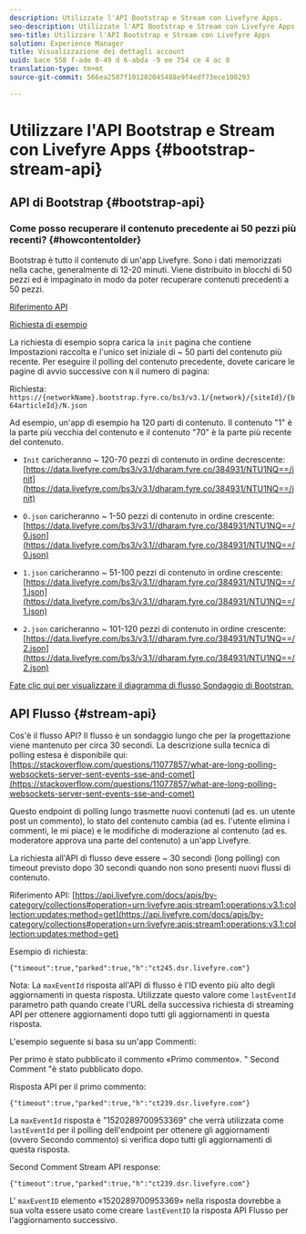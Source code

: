 ```yaml
---
description: Utilizzate l'API Bootstrap e Stream con Livefyre Apps.
seo-description: Utilizzate l'API Bootstrap e Stream con Livefyre Apps.
seo-title: Utilizzare l'API Bootstrap e Stream con Livefyre Apps
solution: Experience Manager
title: Visualizzazione dei dettagli account
uuid: bace 558 f-ade 8-49 d 6-abda -9 ee 754 ce 4 ac 0
translation-type: tm+mt
source-git-commit: 566ea2587f101202045488e9f4edf73ece100293

---
```



# Utilizzare l'API Bootstrap e Stream con Livefyre Apps {#bootstrap-stream-api}

## API di Bootstrap {#bootstrap-api}

### Come posso recuperare il contenuto precedente ai 50 pezzi più recenti? {#howcontentolder}

Bootstrap è tutto il contenuto di un'app Livefyre. Sono i dati memorizzati nella cache, generalmente di 12-20 minuti. Viene distribuito in blocchi di 50 pezzi ed è impaginato in modo da poter recuperare contenuti precedenti a 50 pezzi.

[Riferimento API](https://api.livefyre.com/docs/apis/by-category/collections#operation=urn:livefyre:apis:bootstrap:operations:bs3:v3.1:network:site:article:init:method=get)

[Richiesta di esempio](https://data.livefyre.com/bs3/v3.1/dharam.fyre.co/384931/NTU1NQ==/init)

La richiesta di esempio sopra carica la `init` pagina che contiene Impostazioni raccolta e l'unico set iniziale di ~ 50 parti del contenuto più recente. Per eseguire il polling del contenuto precedente, dovete caricare le pagine di avvio successive con `N` il numero di pagina:

Richiesta: `https://{networkName}.bootstrap.fyre.co/bs3/v3.1/{network}/{siteId}/{b64articleId}/N.json`

Ad esempio, un'app di esempio ha 120 parti di contenuto. Il contenuto "1" è la parte più vecchia del contenuto e il contenuto "70" è la parte più recente del contenuto.

* `Init` caricheranno ~ 120-70 pezzi di contenuto in ordine decrescente: [https://data.livefyre.com/bs3/v3.1/dharam.fyre.co/384931/NTU1NQ==/init](https://data.livefyre.com/bs3/v3.1/dharam.fyre.co/384931/NTU1NQ==/init)

* `O.json` caricheranno ~ 1-50 pezzi di contenuto in ordine crescente: [https://data.livefyre.com/bs3/v3.1//dharam.fyre.co/384931/NTU1NQ==/0.json](https://data.livefyre.com/bs3/v3.1//dharam.fyre.co/384931/NTU1NQ==/0.json)

* `1.json` caricheranno ~ 51-100 pezzi di contenuto in ordine crescente: [https://data.livefyre.com/bs3/v3.1//dharam.fyre.co/384931/NTU1NQ==/1.json](https://data.livefyre.com/bs3/v3.1//dharam.fyre.co/384931/NTU1NQ==/1.json)

* `2.json` caricheranno ~ 101-120 pezzi di contenuto in ordine crescente:[https://data.livefyre.com/bs3/v3.1//dharam.fyre.co/384931/NTU1NQ==/2.json](https://data.livefyre.com/bs3/v3.1//dharam.fyre.co/384931/NTU1NQ==/2.json)

[Fate clic qui per visualizzare il diagramma di flusso Sondaggio di Bootstrap.](https://marketing-resource-help.s3.amazonaws.com/resources/help/en_US/livefyre/bootstrap-poll-flowchart.pdf)

## API Flusso {#stream-api}

Cos'è il flusso API?
Il flusso è un sondaggio lungo che per la progettazione viene mantenuto per circa 30 secondi. La descrizione sulla tecnica di polling estesa è disponibile qui: [https://stackoverflow.com/questions/11077857/what-are-long-polling-websockets-server-sent-events-sse-and-comet](https://stackoverflow.com/questions/11077857/what-are-long-polling-websockets-server-sent-events-sse-and-comet)

Questo endpoint di polling lungo trasmette nuovi contenuti (ad es. un utente post un commento), lo stato del contenuto cambia (ad es. l'utente elimina i commenti, le mi piace) e le modifiche di moderazione al contenuto (ad es. moderatore approva una parte del contenuto) a un'app Livefyre.

La richiesta all'API di flusso deve essere ~ 30 secondi (long polling) con timeout previsto dopo 30 secondi quando non sono presenti nuovi flussi di contenuto.

Riferimento API: [https://api.livefyre.com/docs/apis/by-category/collections#operation=urn:livefyre:apis:stream1:operations:v3.1:collection:updates:method=get](https://api.livefyre.com/docs/apis/by-category/collections#operation=urn:livefyre:apis:stream1:operations:v3.1:collection:updates:method=get)

Esempio di richiesta:

`{"timeout":true,"parked":true,"h":"ct245.dsr.livefyre.com"}`

Nota: La `maxEventId` risposta all'API di flusso è l'ID evento più alto degli aggiornamenti in questa risposta. Utilizzate questo valore come `lastEventId` parametro path quando create l'URL della successiva richiesta di streaming API per ottenere aggiornamenti dopo tutti gli aggiornamenti in questa risposta.

L'esempio seguente si basa su un'app Commenti:

Per primo è stato pubblicato il commento «Primo commento». " Second Comment "è stato pubblicato dopo.

Risposta API per il primo commento:

`{"timeout":true,"parked":true,"h":"ct239.dsr.livefyre.com"}`

La `maxEventId` risposta è "1520289700953369" che verrà utilizzata come `lastEventId` per il polling dell'endpoint per ottenere gli aggiornamenti (ovvero Secondo commento) si verifica dopo tutti gli aggiornamenti di questa risposta.

Second Comment Stream API response:

`{"timeout":true,"parked":true,"h":"ct239.dsr.livefyre.com"}`

L' `maxEventID` elemento «1520289700953369» nella risposta dovrebbe a sua volta essere usato come creare `lastEventID` la risposta API Flusso per l'aggiornamento successivo.